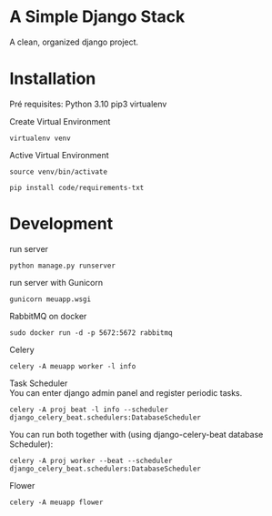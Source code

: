 # A Simple Django Stack

A clean, organized django project.

# Installation
Pré requisites:
Python 3.10
pip3
virtualenv

Create Virtual Environment
```
virtualenv venv
```


Active Virtual Environment
```
source venv/bin/activate
```

```
pip install code/requirements-txt
```


# Development

run server<br>
```
python manage.py runserver
```

run server with Gunicorn<br>
```
gunicorn meuapp.wsgi
```

RabbitMQ on docker<br>
```
sudo docker run -d -p 5672:5672 rabbitmq
```

Celery<br>
```
celery -A meuapp worker -l info
```

Task Scheduler<br>
You can enter django admin panel and register periodic tasks.
```
celery -A proj beat -l info --scheduler django_celery_beat.schedulers:DatabaseScheduler
```
You can run both together with (using django-celery-beat database Scheduler):
```
celery -A proj worker --beat --scheduler django_celery_beat.schedulers:DatabaseScheduler
```

Flower<br>
```
celery -A meuapp flower
```
